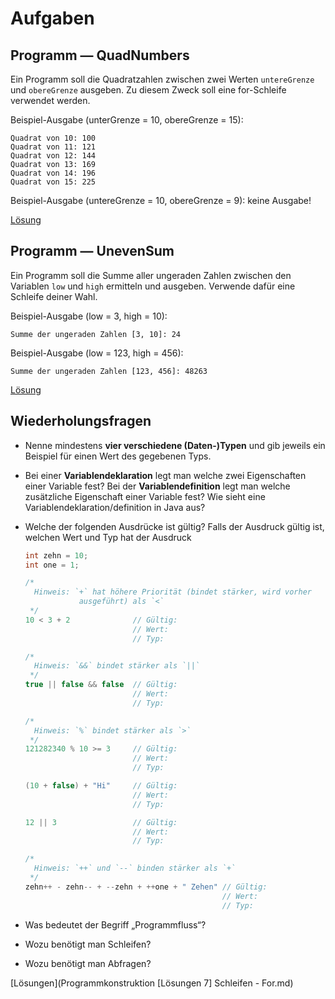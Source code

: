 # Aufgaben

## Programm — QuadNumbers

Ein Programm soll die Quadratzahlen zwischen zwei Werten `untereGrenze` und `obereGrenze` ausgeben. Zu diesem Zweck soll eine for-Schleife verwendet werden.

Beispiel-Ausgabe (unterGrenze = 10, obereGrenze = 15):

    Quadrat von 10: 100
    Quadrat von 11: 121
    Quadrat von 12: 144
    Quadrat von 13: 169
    Quadrat von 14: 196
    Quadrat von 15: 225

Beispiel-Ausgabe (untereGrenze = 10, obereGrenze = 9): keine Ausgabe!

[Lösung](../Code/QuadNumbers.java)

## Programm — UnevenSum

Ein Programm soll die Summe aller ungeraden Zahlen zwischen den Variablen `low` und `high` ermitteln und ausgeben. Verwende dafür eine Schleife deiner Wahl.

Beispiel-Ausgabe (low = 3, high = 10):

    Summe der ungeraden Zahlen [3, 10]: 24

Beispiel-Ausgabe (low = 123, high = 456):

    Summe der ungeraden Zahlen [123, 456]: 48263

[Lösung](../Code/UnevenSum.java)

## Wiederholungsfragen

- Nenne mindestens **vier verschiedene (Daten-)Typen** und gib jeweils ein Beispiel für einen Wert des gegebenen Typs.

- Bei einer **Variablendeklaration** legt man welche zwei Eigenschaften einer Variable fest? Bei der **Variablendefinition** legt man welche zusätzliche Eigenschaft einer Variable fest? Wie sieht eine Variablendeklaration/definition in Java aus?

- Welche der folgenden Ausdrücke ist gültig? Falls der Ausdruck gültig ist, welchen Wert und Typ hat der Ausdruck

  ```java
  int zehn = 10;
  int one = 1;

  /*
    Hinweis: `+` hat höhere Priorität (bindet stärker, wird vorher
              ausgeführt) als `<`
   */
  10 < 3 + 2              // Gültig:
                          // Wert:
                          // Typ:

  /*
    Hinweis: `&&` bindet stärker als `||`
   */
  true || false && false  // Gültig:
                          // Wert:
                          // Typ:

  /*
    Hinweis: `%` bindet stärker als `>`
   */
  121282340 % 10 >= 3     // Gültig:
                          // Wert:
                          // Typ:

  (10 + false) + "Hi"     // Gültig:
                          // Wert:
                          // Typ:

  12 || 3                 // Gültig:
                          // Wert:
                          // Typ:

  /*
    Hinweis: `++` und `--` binden stärker als `+`
   */
  zehn++ - zehn-- + --zehn + ++one + " Zehen" // Gültig:
                                              // Wert:
                                              // Typ:
  ```

- Was bedeutet der Begriff „Programmfluss“?

- Wozu benötigt man Schleifen?

- Wozu benötigt man Abfragen?

[Lösungen](Programmkonstruktion [Lösungen 7] Schleifen - For.md)
